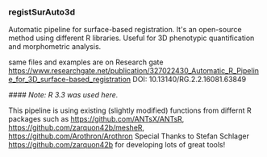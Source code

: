 ### registSurAuto3d
Automatic pipeline for surface-based registration.
It's an open-source method using different R libraries. Useful for 3D phenotypic quantification and morphometric analysis.

same files and examples are on Research gate https://www.researchgate.net/publication/327022430_Automatic_R_Pipeline_for_3D_surface-based_registration
DOI: 10.13140/RG.2.2.16081.63849 

*#### Note: R 3.3 was used here.*

This pipeline is using existing (slightly modified) functions from differnt R packages such as https://github.com/ANTsX/ANTsR, https://github.com/zarquon42b/mesheR, https://github.com/Arothron/Arothron
Special Thanks to Stefan Schlager https://github.com/zarquon42b for developing lots of great tools!
